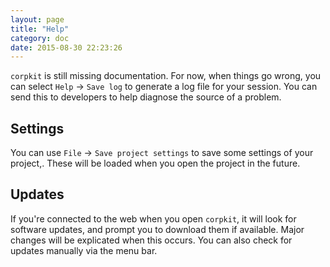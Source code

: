 ```yaml
---
layout: page
title: "Help"
category: doc
date: 2015-08-30 22:23:26
---
```


`corpkit` is still missing documentation. For now, when things go wrong, you can select `Help` &rarr; `Save log` to generate a log file for your session. You can send this to developers to help diagnose the source of a problem.

## Settings

You can use `File` &rarr; `Save project settings` to save some settings of your project,. These will be loaded when you open the project in the future.

## Updates

If you're connected to the web when you open `corpkit`, it will look for software updates, and prompt you to download them if available. Major changes will be explicated when this occurs. You can also check for updates manually via the menu bar.